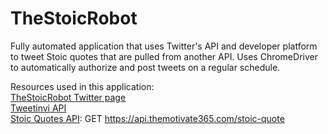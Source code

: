 # TheStoicRobot
Fully automated application that uses Twitter's API and developer platform to tweet Stoic quotes that are pulled from another API. Uses ChromeDriver to automatically authorize and post tweets on a regular schedule.

Resources used in this application:<br>
[TheStoicRobot Twitter page](https://twitter.com/thestoicrobot)<br>
[Tweetinvi API](https://github.com/linvi/tweetinvi)<br>
[Stoic Quotes API](https://github.com/tlcheah2/stoic-quote-lambda-public-api): GET https://api.themotivate365.com/stoic-quote<br>
